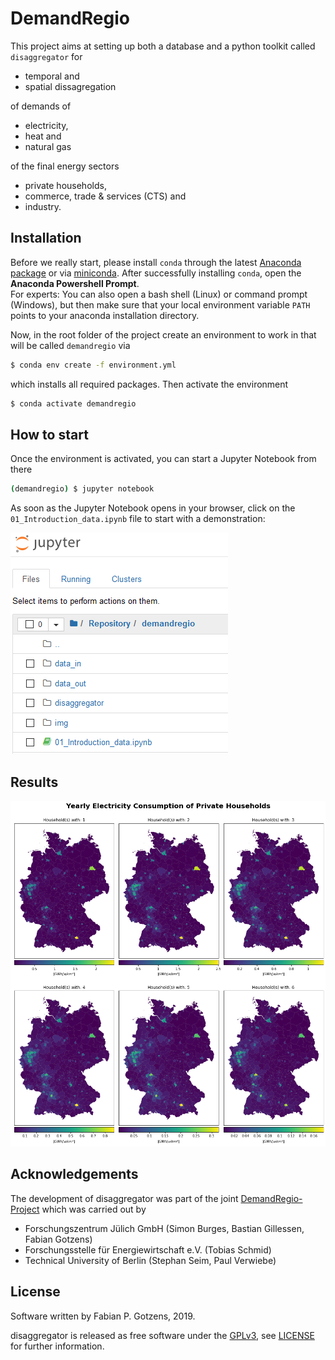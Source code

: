 # DemandRegio

This project aims at setting up both a database and a python toolkit called `disaggregator` for
- temporal and
- spatial dissagregation

of demands of 
- electricity,
- heat and
- natural gas

of the final energy sectors
- private households,
- commerce, trade & services (CTS) and
- industry.


## Installation

Before we really start, please install `conda` through the latest [Anaconda package](https://www.anaconda.com/distribution/) or via [miniconda](https://docs.conda.io/en/latest/miniconda.html). After successfully installing `conda`, open the **Anaconda Powershell Prompt**.  
For experts: You can also open a bash shell (Linux) or command prompt (Windows), but then make sure that your local environment variable `PATH` points to your anaconda installation directory.

Now, in the root folder of the project create an environment to work in that will be called `demandregio` via

```bash
$ conda env create -f environment.yml
```

which installs all required packages. Then activate the environment

```bash
$ conda activate demandregio
```

## How to start

Once the environment is activated, you can start a Jupyter Notebook from there

```bash
(demandregio) $ jupyter notebook
```

As soon as the Jupyter Notebook opens in your browser, click on the `01_Introduction_data.ipynb` file to start with a demonstration:

![Jupyter_View][img_01]

[img_01]: img/jupyter_notebook.png "Jupyter Notebook View"

## Results

![Jupyter_View][img_02]

[img_02]: img/spatial_elc_by_household_sizes.png "Year Electricity Consumption of Private Households"

## Acknowledgements

The development of disaggregator was part of the joint [DemandRegio-Project](https://www.ffe.de/en/topics-and-methods/production-and-market/736-harmonization-and-development-of-methods-for-a-spatial-and-temporal-resolution-of-energy-demands-demandregio) which was carried out by

- Forschungszentrum Jülich GmbH (Simon Burges, Bastian Gillessen, Fabian Gotzens)
- Forschungsstelle für Energiewirtschaft e.V. (Tobias Schmid)
- Technical University of Berlin (Stephan Seim, Paul Verwiebe)

## License

Software written by Fabian P. Gotzens, 2019.

disaggregator is released as free software under the [GPLv3](http://www.gnu.org/licenses/gpl-3.0.en.html), see [LICENSE](LICENSE) for further information.
